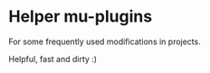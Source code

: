 # Helper mu-plugins
For some frequently used modifications in projects.

Helpful, fast and dirty :)
